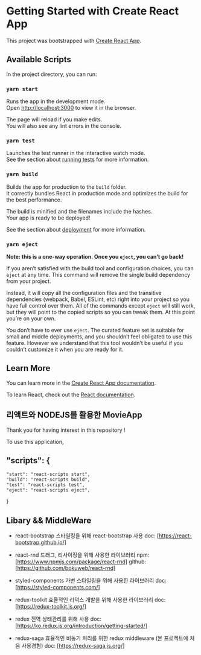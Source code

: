 # Getting Started with Create React App

This project was bootstrapped with [Create React App](https://github.com/facebook/create-react-app).

## Available Scripts

In the project directory, you can run:

### `yarn start`

Runs the app in the development mode.\
Open [http://localhost:3000](http://localhost:3000) to view it in the browser.

The page will reload if you make edits.\
You will also see any lint errors in the console.

### `yarn test`

Launches the test runner in the interactive watch mode.\
See the section about [running tests](https://facebook.github.io/create-react-app/docs/running-tests) for more information.

### `yarn build`

Builds the app for production to the `build` folder.\
It correctly bundles React in production mode and optimizes the build for the best performance.

The build is minified and the filenames include the hashes.\
Your app is ready to be deployed!

See the section about [deployment](https://facebook.github.io/create-react-app/docs/deployment) for more information.

### `yarn eject`

**Note: this is a one-way operation. Once you `eject`, you can’t go back!**

If you aren’t satisfied with the build tool and configuration choices, you can `eject` at any time. This command will remove the single build dependency from your project.

Instead, it will copy all the configuration files and the transitive dependencies (webpack, Babel, ESLint, etc) right into your project so you have full control over them. All of the commands except `eject` will still work, but they will point to the copied scripts so you can tweak them. At this point you’re on your own.

You don’t have to ever use `eject`. The curated feature set is suitable for small and middle deployments, and you shouldn’t feel obligated to use this feature. However we understand that this tool wouldn’t be useful if you couldn’t customize it when you are ready for it.

## Learn More

You can learn more in the [Create React App documentation](https://facebook.github.io/create-react-app/docs/getting-started).

To learn React, check out the [React documentation](https://reactjs.org/).

## 리액트와 NODEJS를 활용한 MovieApp

Thank you for having interest in this repository ! 

To use this application, 


## "scripts": {
    "start": "react-scripts start",
    "build": "react-scripts build",
    "test": "react-scripts test",
    "eject": "react-scripts eject",
  }

## Libary && MiddleWare
- react-bootstrap
스타일링을 위해 react-bootstrap 사용
doc: [https://react-bootstrap.github.io/]

- react-rnd
드래그, 리사이징을 위해 사용한 라이브러리
npm: [https://www.npmjs.com/package/react-rnd]
github: [https://github.com/bokuweb/react-rnd]

- styled-components
가변 스타일링을 위해 사용한 라이브러리
doc: [https://styled-components.com/]

- redux-toolkit
효율적인 리덕스 개발을 위해 사용한 라이브러리
doc: [https://redux-toolkit.js.org/]

- redux
전역 상태관리를 위해 사용
doc: [https://ko.redux.js.org/introduction/getting-started/]

- redux-saga
효율적인 비동기 처리를 위한 redux middleware (본 프로젝트에 처음 사용경험)
doc: [https://redux-saga.js.org/]

